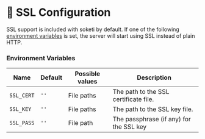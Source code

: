 # 🔐 SSL Configuration

SSL support is included with soketi by default. If one of the following [environment variables](environment-variables.md) is set, the server will start using SSL instead of plain HTTP.

### Environment Variables

| Name       | Default | Possible values | Description                                              |
| ---------- | ------- | --------------- | -------------------------------------------------------- |
| `SSL_CERT` | `''`    | File paths      | The path to the SSL certificate file.                   |
| `SSL_KEY`  | `''`    | File paths      | The path to the SSL key file.                           |
| `SSL_PASS` | `''`    | File path       | The passphrase (if any) for the SSL key |

